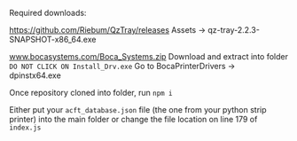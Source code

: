 Required downloads: 

https://github.com/Riebum/QzTray/releases
      Assets -> qz-tray-2.2.3-SNAPSHOT-x86_64.exe

www.bocasystems.com/Boca_Systems.zip
      Download and extract into folder
      `DO NOT CLICK ON Install_Drv.exe`
      Go to BocaPrinterDrivers -> dpinstx64.exe

Once repository cloned into folder, run `npm i`

Either put your `acft_database.json` file (the one from your python strip printer) into the main folder or change the file location on line 179 of `index.js`
